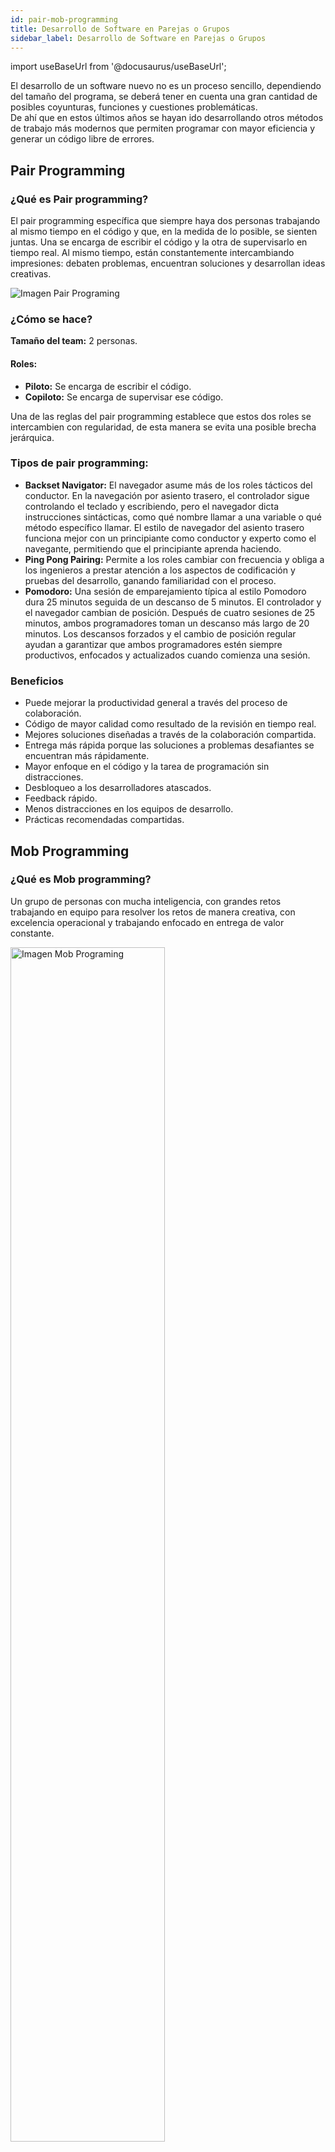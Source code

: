 ```yaml
---
id: pair-mob-programming
title: Desarrollo de Software en Parejas o Grupos
sidebar_label: Desarrollo de Software en Parejas o Grupos
---
```

import useBaseUrl from '@docusaurus/useBaseUrl';


El desarrollo de un software nuevo no es un proceso sencillo, dependiendo del tamaño del programa, se deberá tener en cuenta una gran cantidad de posibles coyunturas, funciones y cuestiones problemáticas.  
De ahí que en estos últimos años se hayan ido desarrollando otros métodos de trabajo más modernos que permiten programar con mayor eficiencia y generar un código libre de errores.


## Pair Programming

### ¿Qué es Pair programming?
El pair programming específica que siempre haya dos personas trabajando al mismo tiempo en el código y que, en la medida de lo posible, se sienten juntas. Una se encarga de escribir el código y la otra de supervisarlo en tiempo real. Al mismo tiempo, están constantemente intercambiando impresiones: debaten problemas, encuentran soluciones y desarrollan ideas creativas. 

<div style={{  textAlign: "center" }}>
<img alt="Imagen Pair Programing"  src={ useBaseUrl( 'img/metodosProgramacion/PairProgramming.png' )} /> </div>

### ¿Cómo se hace?
**Tamaño del team:** 2 personas.

#### Roles:
- **Piloto:** Se encarga de escribir el código. 
- **Copiloto:** Se encarga de supervisar ese código. 

Una de las reglas del pair programming establece que estos dos roles se intercambien con regularidad, de esta manera se evita una posible brecha jerárquica.

### Tipos de pair programming:
- **Backset Navigator:** El navegador asume más de los roles tácticos del conductor. En la navegación por asiento trasero, el controlador sigue controlando el teclado y escribiendo, pero el navegador dicta instrucciones sintácticas, como qué nombre llamar a una variable o qué método específico llamar. El estilo de navegador del asiento trasero funciona mejor con un principiante como conductor y experto como el navegante, permitiendo que el principiante aprenda haciendo.
- **Ping Pong Pairing:**  Permite a los roles cambiar con frecuencia y obliga a los ingenieros a prestar atención a los aspectos de codificación y pruebas del desarrollo, ganando familiaridad con el proceso.
- **Pomodoro:** Una sesión de emparejamiento típica al estilo Pomodoro dura 25 minutos seguida de un descanso de 5 minutos. El controlador y el navegador cambian de posición. Después de cuatro sesiones de 25 minutos, ambos programadores toman un descanso más largo de 20 minutos. Los descansos forzados y el cambio de posición regular ayudan a garantizar que ambos programadores estén siempre productivos, enfocados y actualizados cuando comienza una sesión.

### Beneficios
- Puede mejorar la productividad general a través del proceso de colaboración.
- Código de mayor calidad como resultado de la revisión en tiempo real.
- Mejores soluciones diseñadas a través de la colaboración compartida.
- Entrega más rápida porque las soluciones a problemas desafiantes se encuentran más rápidamente.
- Mayor enfoque en el código y la tarea de programación sin distracciones.
- Desbloqueo a los desarrolladores atascados.
- Feedback rápido.
- Menos distracciones en los equipos de desarrollo.
- Prácticas recomendadas compartidas.

## Mob Programming

### ¿Qué es Mob programming?
Un grupo de personas con mucha inteligencia, con grandes retos trabajando en equipo para resolver los retos de manera creativa, con excelencia operacional y trabajando enfocado en entrega de valor constante.
<div style={{  textAlign: "center" }}>
<img alt="Imagen Mob Programing" width="70%" src={ useBaseUrl( 'img/metodosProgramacion/MobProgramming.png' )} /> </div>

### ¿Cómo se hace?
**Tamaño del team:** 3-6 personas.

### Roles:
- **Conductor:** Recibe input del equipo y ejecuta la implementación de las ideas.
- **Navegadores:** Son los que le dan dirección al conductor, también es la voz del equipo.

### Bias for action:
- Evitar quedarse en conversaciones abstractas por mucho tiempo.
- No discuta un problema por más de 10 minutos (Recomendado).
- Si hay mas de una solución a un problema experimente con dos o 3 (Use
paretto).
- Use ejemplos para mantener la conversación caminando.
- Las ideas de los navegadores solo se implementan por el conductor.
- El skill level del conductor es clave para que los navegadores desarrollen mas las instrucciones.
- Feedback inmediato.
- Aprender o contribuir.
- Agilidad en comunicación.
- Retrospectiva.
- Empatia y respeto.

### Artefactos:

- Backlog de problemas específicos definidos por el product owner o el Tech lead.
- Alignment en programming katas (Código nuevo, bug fixing, test driven development, refactoring).
- Test automation.
- Repo - DevOps.

### Tipos de mob programming:
- **Expert-Expert:** Mayor productividad y resultados de alta calidad, mínima disrupción de los acercamientos y exploración a retar soluciones existentes.
- **Expert-Novice:** Mayor oportunidad de exploración de soluciones y oportunidades de mentorship para personas nuevas en el equipo. El novato es mas propenso a retar soluciones existentes y aporta disrupción, y el experto al enseñar se puede replantear paradigmas existentes. El riesgo de que los expertos no puedan desarrollar paciencia para enseñar puede traer conflicto y afectar la
cultura de la organización.
- **Novice-Novice:** Normalmente no es recomendado para soluciones complejas pero bueno para innovación siempre y cuando se pueda desarrollar con un mentor que pueda generar un role model.
- **With audience:** El equipo está trabajando con una audiencia de partes interesadas o usuarios.

### El valor del mobbing:
- Soluciones se entregan mas rápido, con mayor calidad por medio del incremento del enfoque.
- Mitiga las tareas tediosas, tiene visibilidad 360 y mejora la automatización.
- Apalanca el entrenamiento entre miembros del equipo.
- Entrega resultados mas rápido reduciendo el tiempo del work in progress y eliminando tiempos de handoff entre equipos y mitiga los problemas de comunicación.
- Puede incrementar el tiempo de entrega de una tarea por la cantidad de personas pensando alrededor de una tarea individual, pero bajan aprox 15% de defectos o margen de error, se mitiga refactoring y retrabajo y soporte de la tarea o el entregable.
- Satisfaccion se incrementa un 96% entre programadores.
- Entrenamiento ágil.
- Team building and communication.
- Mas opciones de soluciones para varios problemas a la vez.

### Beneficios para otras organizaciones y servicios.
- Recruiting.
- Diseño(Service, UX, Production).
- Tech debt and refactoring.

>Información brindada por:
>**Julian Alvarado**
>- Twitter @jascorecr  
>- Linkedin: [alvarado.lj.1](https://www.linkedin.com/in/alvaradolj1/)
>- Telegram: https://t.me/joinchatJWCCqxZZe7tk7ITpztxTsw  
>- Youtube: [Kata Collective](https://www.youtube.com/channel/UC8elsb71RJlP9mG6aQgTc_A)